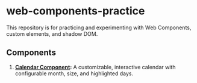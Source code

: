 # web-components-practice
This repository is for practicing and experimenting with Web Components, custom elements, and shadow DOM.

## Components
1. **[Calendar Component](/calendar-component):** A customizable, interactive calendar with configurable month, size, and highlighted days.

